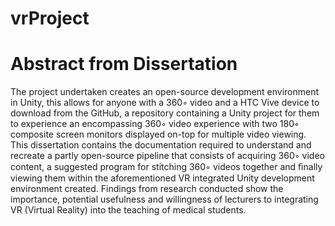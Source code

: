 # vrProject

# Abstract from Dissertation
The project undertaken creates an open-source development environment in Unity, this allows for anyone with a 360◦ video and a HTC Vive device to download from the GitHub, a repository containing a Unity project for them to experience an encompassing 360◦ video experience with two 180◦ composite screen monitors displayed on-top for multiple video viewing. This dissertation contains the documentation required to understand and recreate a partly open-source pipeline that consists of acquiring 360◦ video content, a suggested program for stitching 360◦ videos together and ﬁnally viewing them within the aforementioned VR integrated Unity development environment created. Findings from research conducted show the importance, potential usefulness and willingness of lecturers to integrating VR (Virtual Reality) into the teaching of medical students.

